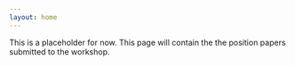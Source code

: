 ```yaml
---
layout: home
---
```


This is a placeholder for now. This page will contain the the position papers submitted to the workshop.
